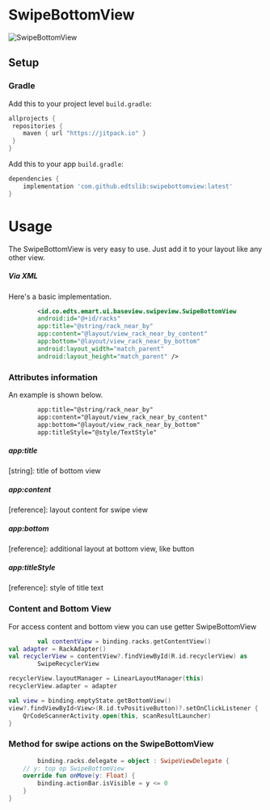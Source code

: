 # SwipeBottomView

![SwipeBottomView](https://i.ibb.co/dg6cRNv/swipebottomview.jpg)
## Setup
### Gradle

Add this to your project level `build.gradle`:
```groovy
allprojects {
 repositories {
    maven { url "https://jitpack.io" }
 }
}
```
Add this to your app `build.gradle`:
```groovy
dependencies {
    implementation 'com.github.edtslib:swipebottomview:latest'
}
```
# Usage

The SwipeBottomView is very easy to use. Just add it to your layout like any other view.
##### Via XML

Here's a basic implementation.

```xml
        <id.co.edts.emart.ui.baseview.swipeview.SwipeBottomView
        android:id="@+id/racks"
        app:title="@string/rack_near_by"
        app:content="@layout/view_rack_near_by_content"
        app:bottom="@layout/view_rack_near_by_bottom"
        android:layout_width="match_parent"
        android:layout_height="match_parent" />
```
### Attributes information

An example is shown below.

```xml
        app:title="@string/rack_near_by"
        app:content="@layout/view_rack_near_by_content"
        app:bottom="@layout/view_rack_near_by_bottom"
        app:titleStyle="@style/TextStyle"
```

##### _app:title_
[string]: title of bottom view

##### _app:content_
[reference]: layout content for swipe view

##### _app:bottom_
[reference]: additional layout at bottom view, like button

##### _app:titleStyle_
[reference]: style of title text

### Content and Bottom View

For access content and bottom view you can use getter SwipeBottomView
```kotlin
        val contentView = binding.racks.getContentView()
val adapter = RackAdapter()
val recyclerView = contentView?.findViewById(R.id.recyclerView) as
        SwipeRecyclerView

recyclerView.layoutManager = LinearLayoutManager(this)
recyclerView.adapter = adapter

val view = binding.emptyState.getBottomView()
view?.findViewById<View>(R.id.tvPositiveButton)?.setOnClickListener {
    QrCodeScannerActivity.open(this, scanResultLauncher)
}
```

### Method for swipe actions on the SwipeBottomView

```kotlin
        binding.racks.delegate = object : SwipeViewDelegate {
    // y: top op SwipeBottomView
    override fun onMove(y: Float) {
        binding.actionBar.isVisible = y <= 0
    }
}
```





